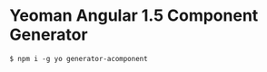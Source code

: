 Yeoman Angular 1.5 Component Generator
======================================

```shell
$ npm i -g yo generator-acomponent
```

